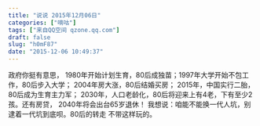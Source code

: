 ```yaml
---
title: "说说 2015年12月06日"
categories: ["嘀咕"]
tags: ["来自QQ空间 qzone.qq.com"]
draft: false
slug: "h0mF87"
date: "2015-12-06 10:49:37"
---
```


政府你挺有意思，
1980年开始计划生育，80后成独苗；1997年大学开始不包工作，80后步入大学；
2004年房大涨，80后结婚买房；
2015年，中国实行二胎，80后成为生育主力军；
2030年，人口老龄化，80后将迎来上有4老，下有至少2孩。还有房贷，
2040年将会出台65岁退休！
我想说：咱能不能换一代人坑，别逮着一代坑到底呗。80后的转走 不带这样玩的。
